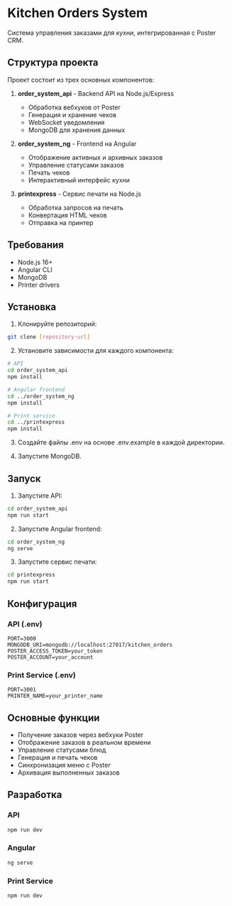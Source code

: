 # Kitchen Orders System

Система управления заказами для кухни, интегрированная с Poster CRM.

## Структура проекта

Проект состоит из трех основных компонентов:

1. **order_system_api** - Backend API на Node.js/Express
   - Обработка вебхуков от Poster
   - Генерация и хранение чеков
   - WebSocket уведомления
   - MongoDB для хранения данных

2. **order_system_ng** - Frontend на Angular
   - Отображение активных и архивных заказов
   - Управление статусами заказов
   - Печать чеков
   - Интерактивный интерфейс кухни

3. **printexpress** - Сервис печати на Node.js
   - Обработка запросов на печать
   - Конвертация HTML чеков
   - Отправка на принтер

## Требования

- Node.js 16+
- Angular CLI
- MongoDB
- Printer drivers

## Установка

1. Клонируйте репозиторий:
```bash
git clone [repository-url]
```

2. Установите зависимости для каждого компонента:

```bash
# API
cd order_system_api
npm install

# Angular frontend
cd ../order_system_ng
npm install

# Print service
cd ../printexpress
npm install
```

3. Создайте файлы .env на основе .env.example в каждой директории.

4. Запустите MongoDB.

## Запуск

1. Запустите API:
```bash
cd order_system_api
npm run start
```

2. Запустите Angular frontend:
```bash
cd order_system_ng
ng serve
```

3. Запустите сервис печати:
```bash
cd printexpress
npm run start
```

## Конфигурация

### API (.env)
```
PORT=3000
MONGODB_URI=mongodb://localhost:27017/kitchen_orders
POSTER_ACCESS_TOKEN=your_token
POSTER_ACCOUNT=your_account
```

### Print Service (.env)
```
PORT=3001
PRINTER_NAME=your_printer_name
```

## Основные функции

- Получение заказов через вебхуки Poster
- Отображение заказов в реальном времени
- Управление статусами блюд
- Генерация и печать чеков
- Синхронизация меню с Poster
- Архивация выполненных заказов

## Разработка

### API
```bash
npm run dev
```

### Angular
```bash
ng serve
```

### Print Service
```bash
npm run dev
``` 